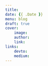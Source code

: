 ```yaml
---
title:
date: {{ .Date }}
menu: blog
draft: true
cover:
    image:
    author:
    link:
links:
    devto:
    medium:
---
```

